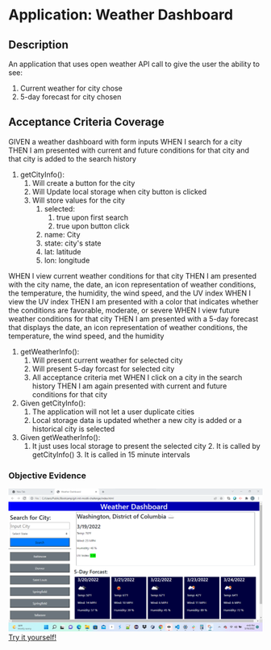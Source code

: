 # Application: Weather Dashboard

## Description

An application that uses open weather API call to give the user the ability to see:
1. Current weather for city chose
2. 5-day forecast for city chosen

## Acceptance Criteria Coverage

GIVEN a weather dashboard with form inputs
WHEN I search for a city
THEN I am presented with current and future conditions for that city and that city is added to the search history
1. getCityInfo():
    1. Will create a button for the city
    2. Will Update local storage when city button is clicked
    3. Will store values for the city
        1. selected:
            1. true upon first search
            2. true upon button click
        2. name: City
        3. state: city's state
        4. lat: latitude
        5. lon: longitude
        
WHEN I view current weather conditions for that city
THEN I am presented with the city name, the date, an icon representation of weather conditions, the temperature, the humidity, the wind speed, and the UV index
WHEN I view the UV index
THEN I am presented with a color that indicates whether the conditions are favorable, moderate, or severe
WHEN I view future weather conditions for that city
THEN I am presented with a 5-day forecast that displays the date, an icon representation of weather conditions, the temperature, the wind speed, and the humidity
1. getWeatherInfo():
    1. Will present current weather for selected city
    2. Will present 5-day forcast for selected city
    3. All acceptance criteria met
WHEN I click on a city in the search history
THEN I am again presented with current and future conditions for that city
1. Given getCityInfo():
    1. The application will not let a user duplicate cities
    2. Local storage data is updated whether a new city is added or a historical city is selected
2. Given getWeatherInfo():
    1. It just uses local storage to present the selected city
        2. It is called by getCityInfo()
        3. It is called in 15 minute intervals

### Objective Evidence
![Example Picture](/assets/images/example.png?raw=true "Here is an example!")
[Try it yourself!](https://dolomiteson.github.io/git-init-mod6-challenge/)
